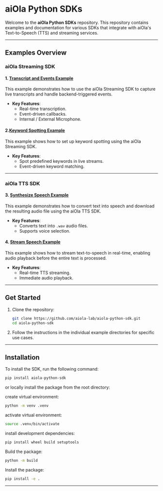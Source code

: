# aiOla Python SDKs

Welcome to the **aiOla Python SDKs** repository. This repository contains examples and documentation for various SDKs that integrate with aiOla's Text-to-Speech (TTS) and streaming services.

---

## Examples Overview

### aiOla Streaming SDK

#### 1. [Transcript and Events Example](https://github.com/aiola-lab/aiola-python-sdk/blob/dev/examples/1_transcript_events_example/README.md)
This example demonstrates how to use the aiOla Streaming SDK to capture live transcripts and handle backend-triggered events.

- **Key Features**:
  - Real-time transcription.
  - Event-driven callbacks.
  - Internal / External Microphone.

#### 2.[Keyword Spotting Example](https://github.com/aiola-lab/aiola-python-sdk/blob/dev/examples/2_keywords_spotting_example/README.md)

This example shows how to set up keyword spotting using the aiOla Streaming SDK.

- **Key Features**:
  - Spot predefined keywords in live streams.
  - Event-driven keyword matching.

---

### aiOla TTS SDK

#### 3. [Synthesize Speech Example](https://github.com/aiola-lab/aiola-python-sdk/blob/dev/examples/3_synthesizeSpeech_example/README.md)
This example demonstrates how to convert text into speech and download the resulting audio file using the aiOla TTS SDK.

- **Key Features**:
  - Converts text into `.wav` audio files.
  - Supports voice selection.

#### 4. [Stream Speech Example](https://github.com/aiola-lab/aiola-python-sdk/blob/dev/examples/4_streamSpeech_example/README.md)
This example shows how to stream text-to-speech in real-time, enabling audio playback before the entire text is processed.

- **Key Features**:
  - Real-time TTS streaming.
  - Immediate audio playback.

---

## Get Started

1. Clone the repository:
   ```bash
   git clone https://github.com/aiola-lab/aiola-python-sdk.git
   cd aiola-python-sdk
   ```
2.	Follow the instructions in the individual example directories for specific use cases.

---

## Installation

To install the SDK, run the following command:

```bash
pip install aiola-python-sdk
```

or locally install the package from the root directory:

create virtual environment:

```bash
python -m venv .venv
```

activate virtual environment:

```bash
source .venv/bin/activate
```

install development dependencies:

```bash
pip install wheel build setuptools
```

Build the package:

```bash
python -m build
```

Install the package:

```bash
pip install -e .
```

---
